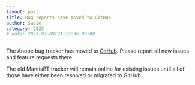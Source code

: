 ```yaml
---
layout: post
title: Bug reports have moved to GitHub
author: Sadie
category: 2023
# date: 2023-07-09T21:13:36+00:00
---
```


The Anope bug tracker has moved to [GitHub](https://github.com/anope/anope/issues). Please report all new issues and feature requests there.

The old MantisBT tracker will remain online for existing issues until all of those have either been resolved or migrated to GitHub.
